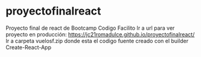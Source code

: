 # proyectofinalreact
Proyecto final de react de Bootcamp Codigo Facilito
Ir  a url para ver proyecto en producción: https://jc21romadulce.github.io/proyectofinalreact/
Ir a carpeta vuelosf.zip donde esta el codigo fuente creado con el builder Create-React-App
